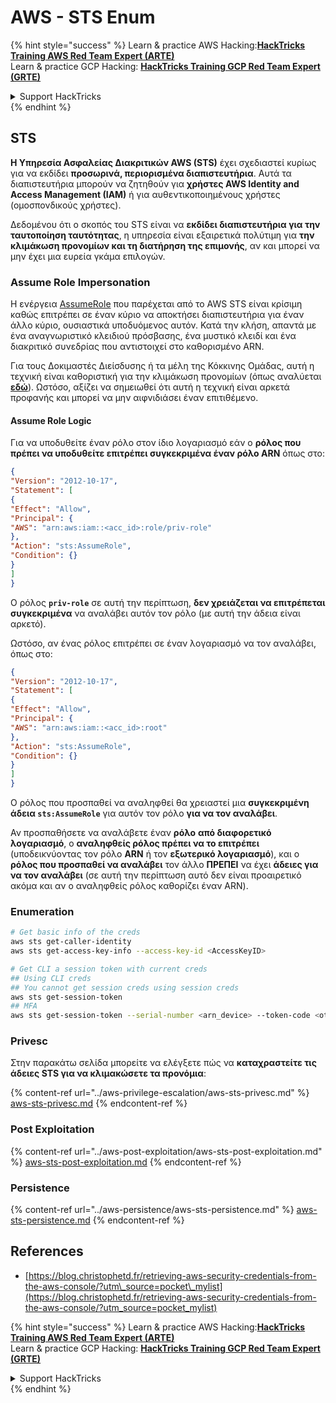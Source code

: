 # AWS - STS Enum

{% hint style="success" %}
Learn & practice AWS Hacking:<img src="../../../.gitbook/assets/image (1) (1) (1) (1).png" alt="" data-size="line">[**HackTricks Training AWS Red Team Expert (ARTE)**](https://training.hacktricks.xyz/courses/arte)<img src="../../../.gitbook/assets/image (1) (1) (1) (1).png" alt="" data-size="line">\
Learn & practice GCP Hacking: <img src="../../../.gitbook/assets/image (2) (1).png" alt="" data-size="line">[**HackTricks Training GCP Red Team Expert (GRTE)**<img src="../../../.gitbook/assets/image (2) (1).png" alt="" data-size="line">](https://training.hacktricks.xyz/courses/grte)

<details>

<summary>Support HackTricks</summary>

* Check the [**subscription plans**](https://github.com/sponsors/carlospolop)!
* **Join the** 💬 [**Discord group**](https://discord.gg/hRep4RUj7f) or the [**telegram group**](https://t.me/peass) or **follow** us on **Twitter** 🐦 [**@hacktricks\_live**](https://twitter.com/hacktricks_live)**.**
* **Share hacking tricks by submitting PRs to the** [**HackTricks**](https://github.com/carlospolop/hacktricks) and [**HackTricks Cloud**](https://github.com/carlospolop/hacktricks-cloud) github repos.

</details>
{% endhint %}

## STS

**Η Υπηρεσία Ασφαλείας Διακριτικών AWS (STS)** έχει σχεδιαστεί κυρίως για να εκδίδει **προσωρινά, περιορισμένα διαπιστευτήρια**. Αυτά τα διαπιστευτήρια μπορούν να ζητηθούν για **χρήστες AWS Identity and Access Management (IAM)** ή για αυθεντικοποιημένους χρήστες (ομοσπονδικούς χρήστες).

Δεδομένου ότι ο σκοπός του STS είναι να **εκδίδει διαπιστευτήρια για την ταυτοποίηση ταυτότητας**, η υπηρεσία είναι εξαιρετικά πολύτιμη για **την κλιμάκωση προνομίων και τη διατήρηση της επιμονής**, αν και μπορεί να μην έχει μια ευρεία γκάμα επιλογών.

### Assume Role Impersonation

Η ενέργεια [AssumeRole](https://docs.aws.amazon.com/STS/latest/APIReference/API_AssumeRole.html) που παρέχεται από το AWS STS είναι κρίσιμη καθώς επιτρέπει σε έναν κύριο να αποκτήσει διαπιστευτήρια για έναν άλλο κύριο, ουσιαστικά υποδυόμενος αυτόν. Κατά την κλήση, απαντά με ένα αναγνωριστικό κλειδιού πρόσβασης, ένα μυστικό κλειδί και ένα διακριτικό συνεδρίας που αντιστοιχεί στο καθορισμένο ARN.

Για τους Δοκιμαστές Διείσδυσης ή τα μέλη της Κόκκινης Ομάδας, αυτή η τεχνική είναι καθοριστική για την κλιμάκωση προνομίων (όπως αναλύεται [**εδώ**](../aws-privilege-escalation/aws-sts-privesc.md#sts-assumerole)). Ωστόσο, αξίζει να σημειωθεί ότι αυτή η τεχνική είναι αρκετά προφανής και μπορεί να μην αιφνιδιάσει έναν επιτιθέμενο.

#### Assume Role Logic

Για να υποδυθείτε έναν ρόλο στον ίδιο λογαριασμό εάν ο **ρόλος που πρέπει να υποδυθείτε επιτρέπει συγκεκριμένα έναν ρόλο ARN** όπως στο:
```json
{
"Version": "2012-10-17",
"Statement": [
{
"Effect": "Allow",
"Principal": {
"AWS": "arn:aws:iam::<acc_id>:role/priv-role"
},
"Action": "sts:AssumeRole",
"Condition": {}
}
]
}
```
Ο ρόλος **`priv-role`** σε αυτή την περίπτωση, **δεν χρειάζεται να επιτρέπεται συγκεκριμένα** να αναλάβει αυτόν τον ρόλο (με αυτή την άδεια είναι αρκετό).

Ωστόσο, αν ένας ρόλος επιτρέπει σε έναν λογαριασμό να τον αναλάβει, όπως στο:
```json
{
"Version": "2012-10-17",
"Statement": [
{
"Effect": "Allow",
"Principal": {
"AWS": "arn:aws:iam::<acc_id>:root"
},
"Action": "sts:AssumeRole",
"Condition": {}
}
]
}
```
Ο ρόλος που προσπαθεί να αναληφθεί θα χρειαστεί μια **συγκεκριμένη άδεια `sts:AssumeRole`** για αυτόν τον ρόλο **για να τον αναλάβει**.

Αν προσπαθήσετε να αναλάβετε έναν **ρόλο** **από διαφορετικό λογαριασμό**, ο **αναληφθείς ρόλος πρέπει να το επιτρέπει** (υποδεικνύοντας τον ρόλο **ARN** ή τον **εξωτερικό λογαριασμό**), και ο **ρόλος που προσπαθεί να αναλάβει** τον άλλο **ΠΡΕΠΕΙ** να έχει **άδειες για να τον αναλάβει** (σε αυτή την περίπτωση αυτό δεν είναι προαιρετικό ακόμα και αν ο αναληφθείς ρόλος καθορίζει έναν ARN).

### Enumeration
```bash
# Get basic info of the creds
aws sts get-caller-identity
aws sts get-access-key-info --access-key-id <AccessKeyID>

# Get CLI a session token with current creds
## Using CLI creds
## You cannot get session creds using session creds
aws sts get-session-token
## MFA
aws sts get-session-token --serial-number <arn_device> --token-code <otp_code>
```
### Privesc

Στην παρακάτω σελίδα μπορείτε να ελέγξετε πώς να **καταχραστείτε τις άδειες STS για να κλιμακώσετε τα προνόμια**:

{% content-ref url="../aws-privilege-escalation/aws-sts-privesc.md" %}
[aws-sts-privesc.md](../aws-privilege-escalation/aws-sts-privesc.md)
{% endcontent-ref %}

### Post Exploitation

{% content-ref url="../aws-post-exploitation/aws-sts-post-exploitation.md" %}
[aws-sts-post-exploitation.md](../aws-post-exploitation/aws-sts-post-exploitation.md)
{% endcontent-ref %}

### Persistence

{% content-ref url="../aws-persistence/aws-sts-persistence.md" %}
[aws-sts-persistence.md](../aws-persistence/aws-sts-persistence.md)
{% endcontent-ref %}

## References

* [https://blog.christophetd.fr/retrieving-aws-security-credentials-from-the-aws-console/?utm\_source=pocket\_mylist](https://blog.christophetd.fr/retrieving-aws-security-credentials-from-the-aws-console/?utm_source=pocket_mylist)

{% hint style="success" %}
Learn & practice AWS Hacking:<img src="../../../.gitbook/assets/image (1) (1) (1) (1).png" alt="" data-size="line">[**HackTricks Training AWS Red Team Expert (ARTE)**](https://training.hacktricks.xyz/courses/arte)<img src="../../../.gitbook/assets/image (1) (1) (1) (1).png" alt="" data-size="line">\
Learn & practice GCP Hacking: <img src="../../../.gitbook/assets/image (2) (1).png" alt="" data-size="line">[**HackTricks Training GCP Red Team Expert (GRTE)**<img src="../../../.gitbook/assets/image (2) (1).png" alt="" data-size="line">](https://training.hacktricks.xyz/courses/grte)

<details>

<summary>Support HackTricks</summary>

* Check the [**subscription plans**](https://github.com/sponsors/carlospolop)!
* **Join the** 💬 [**Discord group**](https://discord.gg/hRep4RUj7f) or the [**telegram group**](https://t.me/peass) or **follow** us on **Twitter** 🐦 [**@hacktricks\_live**](https://twitter.com/hacktricks_live)**.**
* **Share hacking tricks by submitting PRs to the** [**HackTricks**](https://github.com/carlospolop/hacktricks) and [**HackTricks Cloud**](https://github.com/carlospolop/hacktricks-cloud) github repos.

</details>
{% endhint %}
